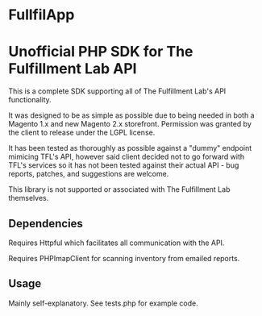 # FullfilApp 
# Unofficial PHP SDK for The Fulfillment Lab API

This is a complete SDK supporting all of The Fulfillment Lab's API functionality.

It was designed to be as simple as possible due to being needed in both a Magento 1.x and new Magento 2.x storefront. Permission was granted by the client to release under the LGPL license. 

It has been tested as thoroughly as possible against a "dummy" endpoint mimicing TFL's API, however said client decided not to go forward with TFL's services so it has not been tested against their actual API - bug reports, patches, and suggestions are welcome.

This library is not supported or associated with The Fulfillment Lab themselves.

## Dependencies

Requires Httpful which facilitates all communication with the API.

Requires PHPImapClient for scanning inventory from emailed reports.

## Usage

Mainly self-explanatory. See tests.php for example code.
